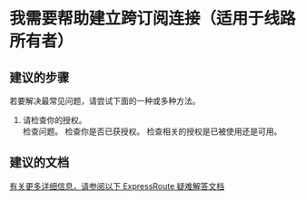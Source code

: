 <properties
    pageTitle="我需要帮助建立跨订阅连接（适用于线路所有者）"
    description="我需要帮助建立跨订阅连接（适用于线路所有者）"
    service="microsoft.network"
    resource="expressroutecircuits"
    authors="kasparks"
    displayOrder="5"
    selfHelpType="resource"
    supportTopicIds=""
    resourceTags=""
    productPesIds=""
    cloudEnvironments="public"
/>


# 我需要帮助建立跨订阅连接（适用于线路所有者）

## **建议的步骤**
若要解决最常见问题，请尝试下面的一种或多种方法。

1. 请检查你的授权。<br>
检查问题。 检查你是否已获授权。 检查相关的授权是已被使用还是可用。

## **建议的文档**
[有关更多详细信息，请参阅以下 ExpressRoute 疑难解答文档](https://azure.microsoft.com/documentation/services/expressroute/)



<!--HONumber=Jun16_HO3-->


